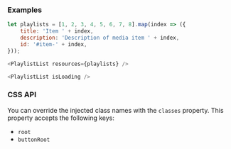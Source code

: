 ### Examples

```js
let playlists = [1, 2, 3, 4, 5, 6, 7, 8].map(index => ({
    title: 'Item ' + index,
    description: 'Description of media item ' + index,
    id: '#item-' + index,
}));

<PlaylistList resources={playlists} />
```


```js
<PlaylistList isLoading />
```

### CSS API

You can override the injected class names with the ``classes`` property. This
property accepts the following keys:

* ``root``
* ``buttonRoot``
